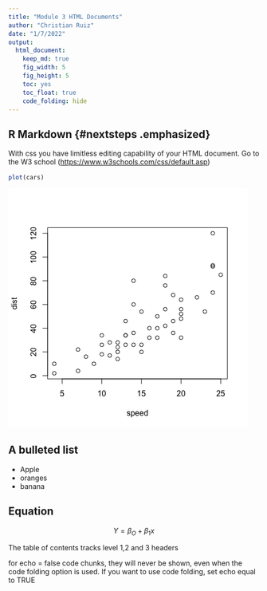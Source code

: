 ```yaml
---
title: "Module 3 HTML Documents"
author: "Christian Ruiz"
date: "1/7/2022"
output: 
  html_document:
    keep_md: true
    fig_width: 5
    fig_height: 5
    toc: yes
    toc_float: true
    code_folding: hide
---
```




## R Markdown {#nextsteps .emphasized}

With css you have limitless editing capability of your HTML document.
Go to the W3 school (https://www.w3schools.com/css/default.asp)



```r
plot(cars)
```

![](HTML-document_files/figure-html/cars-1.png)<!-- -->


## A bulleted list

* Apple
* oranges
* banana

## Equation

$$ Y = \beta_O + \beta_1x $$

The table of contents tracks level 1,2 and 3 headers

for echo = false code chunks, they will never be shown, even when the code folding option is used. If you want to use code folding, set echo equal to TRUE
